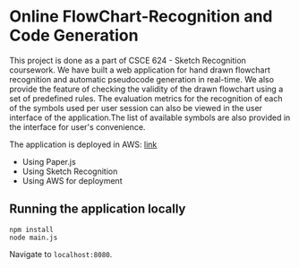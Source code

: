 # Online FlowChart-Recognition and Code Generation

This project is done as a part of CSCE 624 - Sketch Recognition coursework. We have built a web application for hand drawn flowchart recognition and automatic pseudocode generation in real-time. We also provide the feature of checking the validity of the drawn flowchart using a set of predefined rules. The evaluation metrics for the recognition of each of the symbols used per user session can also be viewed in the user interface of the application.The list of available symbols are also provided in the interface for user's convenience.

The application is deployed in AWS: [link](http://flowchart.us-west-2.elasticbeanstalk.com)

* Using Paper.js
* Using Sketch Recognition
* Using AWS for deployment 

## Running the application locally

	npm install
	node main.js

Navigate to `localhost:8080`.
